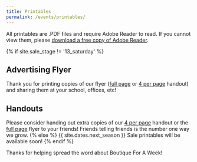 ```yaml
---
title: Printables
permalink: /events/printables/
---
```


All printables are .PDF files and require Adobe Reader to read. If you cannot view them, please [download a free copy of Adobe Reader](http://www.adobe.com/products/acrobat/readstep2.html).

{% if site.sale_stage != '13_saturday' %}
## Advertising Flyer

Thank you for printing copies of our flyer ([full page](/pdf/BFAW-Full.pdf) or [4 per page](/pdf/BFAW-4.pdf) handout) and sharing them at your school, offices, etc!

## Handouts

Please consider handing out extra copies of our [4 per page](/pdf/BFAW-4.pdf) handout or the [full page](/pdf/BFAW-Full.pdf) flyer to your friends! Friends telling friends is the number one way we grow.
{% else %}
{{ site.dates.next_season }} Sale printables will be available soon!
{% endif %}

Thanks for helping spread the word about Boutique For A Week!
